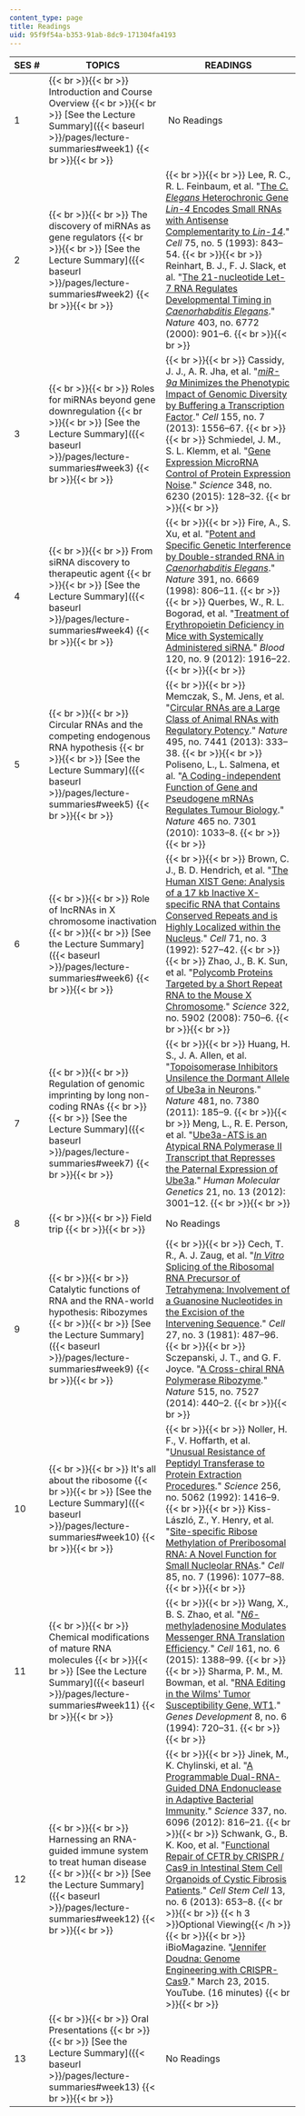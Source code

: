 ```yaml
---
content_type: page
title: Readings
uid: 95f9f54a-b353-91ab-8dc9-171304fa4193
---
```


| SES # | TOPICS | READINGS |
| --- | --- | --- |
| 1 |  {{< br >}}{{< br >}} Introduction and Course Overview {{< br >}}{{< br >}} [See the Lecture Summary]({{< baseurl >}}/pages/lecture-summaries#week1) {{< br >}}{{< br >}}  |  No Readings |
| 2 |  {{< br >}}{{< br >}} The discovery of miRNAs as gene regulators {{< br >}}{{< br >}} [See the Lecture Summary]({{< baseurl >}}/pages/lecture-summaries#week2) {{< br >}}{{< br >}}  |  {{< br >}}{{< br >}} Lee, R. C., R. L. Feinbaum, et al. "[The _C. Elegans_ Heterochronic Gene _Lin-4_ Encodes Small RNAs with Antisense Complementarity to _Lin-14_](http://dx.doi.org/10.1016/0092-8674(93)90529-Y)." _Cell_ 75, no. 5 (1993): 843–54. {{< br >}}{{< br >}} Reinhart, B. J., F. J. Slack, et al. "[The 21-nucleotide Let-7 RNA Regulates Developmental Timing in _Caenorhabditis Elegans_](https://dx.doi.org/10.1038/35002607)." _Nature_ 403, no. 6772 (2000): 901–6. {{< br >}}{{< br >}}  |
| 3 |  {{< br >}}{{< br >}} Roles for miRNAs beyond gene downregulation {{< br >}}{{< br >}} [See the Lecture Summary]({{< baseurl >}}/pages/lecture-summaries#week3) {{< br >}}{{< br >}}  |  {{< br >}}{{< br >}} Cassidy, J. J., A. R. Jha, et al. "[_miR-9a_ Minimizes the Phenotypic Impact of Genomic Diversity by Buffering a Transcription Factor](http://dx.doi.org/10.1016/j.cell.2013.10.057)." _Cell_ 155, no. 7 (2013): 1556–67. {{< br >}}{{< br >}} Schmiedel, J. M., S. L. Klemm, et al. "[Gene Expression MicroRNA Control of Protein Expression Noise](https://www.ncbi.nlm.nih.gov/pubmed/25838385)." _Science_ 348, no. 6230 (2015): 128–32. {{< br >}}{{< br >}}  |
| 4 |  {{< br >}}{{< br >}} From siRNA discovery to therapeutic agent {{< br >}}{{< br >}} [See the Lecture Summary]({{< baseurl >}}/pages/lecture-summaries#week4) {{< br >}}{{< br >}}  |  {{< br >}}{{< br >}} Fire, A., S. Xu, et al. "[Potent and Specific Genetic Interference by Double-stranded RNA in _Caenorhabditis Elegans_](https://dx.doi.org/10.1038/35888)." _Nature_ 391, no. 6669 (1998): 806–11. {{< br >}}{{< br >}} Querbes, W., R. L. Bogorad, et al. "[Treatment of Erythropoietin Deficiency in Mice with Systemically Administered siRNA](https://dx.doi.org/10.1182/blood-2012-04-423715)." _Blood_ 120, no. 9 (2012): 1916–22. {{< br >}}{{< br >}}  |
| 5 |  {{< br >}}{{< br >}} Circular RNAs and the competing endogenous RNA hypothesis {{< br >}}{{< br >}} [See the Lecture Summary]({{< baseurl >}}/pages/lecture-summaries#week5) {{< br >}}{{< br >}}  |  {{< br >}}{{< br >}} Memczak, S., M. Jens, et al. "[Circular RNAs are a Large Class of Animal RNAs with Regulatory Potency](https://dx.doi.org/10.1038/nature11928)." _Nature_ 495, no. 7441 (2013): 333–38. {{< br >}}{{< br >}} Poliseno, L., L. Salmena, et al. "[A Coding-independent Function of Gene and Pseudogene mRNAs Regulates Tumour Biology](https://dx.doi.org/10.1038/nature09144)." _Nature_ 465 no. 7301 (2010): 1033–8. {{< br >}}{{< br >}}  |
| 6 |  {{< br >}}{{< br >}} Role of lncRNAs in X chromosome inactivation {{< br >}}{{< br >}} [See the Lecture Summary]({{< baseurl >}}/pages/lecture-summaries#week6) {{< br >}}{{< br >}}  |  {{< br >}}{{< br >}} Brown, C. J., B. D. Hendrich, et al. "[The Human XIST Gene: Analysis of a 17 kb Inactive X-specific RNA that Contains Conserved Repeats and is Highly Localized within the Nucleus](http://dx.doi.org/10.1016/0092-8674(92)90520-M)." _Cell_ 71, no. 3 (1992): 527–42. {{< br >}}{{< br >}} Zhao, J., B. K. Sun, et al. "[Polycomb Proteins Targeted by a Short Repeat RNA to the Mouse X Chromosome](https://dx.doi.org/10.1126/science.1163045)." _Science_ 322, no. 5902 (2008): 750–6. {{< br >}}{{< br >}}  |
| 7 |  {{< br >}}{{< br >}} Regulation of genomic imprinting by long non-coding RNAs {{< br >}}{{< br >}} [See the Lecture Summary]({{< baseurl >}}/pages/lecture-summaries#week7) {{< br >}}{{< br >}}  |  {{< br >}}{{< br >}} Huang, H. S., J. A. Allen, et al. "[Topoisomerase Inhibitors Unsilence the Dormant Allele of Ube3a in Neurons](https://dx.doi.org/10.1038/nature10726)." _Nature_ 481, no. 7380 (2011): 185–9. {{< br >}}{{< br >}} Meng, L., R. E. Person, et al. "[Ube3a-ATS is an Atypical RNA Polymerase II Transcript that Represses the Paternal Expression of Ube3a](https://www.ncbi.nlm.nih.gov/pubmed/22493002)." _Human Molecular Genetics_ 21, no. 13 (2012): 3001–12. {{< br >}}{{< br >}}  |
| 8 |  {{< br >}}{{< br >}} Field trip {{< br >}}{{< br >}}  | No Readings |
| 9 |  {{< br >}}{{< br >}} Catalytic functions of RNA and the RNA-world hypothesis: Ribozymes {{< br >}}{{< br >}} [See the Lecture Summary]({{< baseurl >}}/pages/lecture-summaries#week9) {{< br >}}{{< br >}}  |  {{< br >}}{{< br >}} Cech, T. R., A. J. Zaug, et al. "[_In Vitro_ Splicing of the Ribosomal RNA Precursor of Tetrahymena: Involvement of a Guanosine Nucleotides in the Excision of the Intervening Sequence](http://dx.doi.org/10.1016/0092-8674(81)90390-1)." _Cell_ 27, no. 3 (1981): 487–96. {{< br >}}{{< br >}} Sczepanski, J. T., and G. F. Joyce. "[A Cross-chiral RNA Polymerase Ribozyme](http://dx.doi.org/10.1038/nature13900)." _Nature_ 515, no. 7527 (2014): 440–2. {{< br >}}{{< br >}}  |
| 10 |  {{< br >}}{{< br >}} It's all about the ribosome {{< br >}}{{< br >}} [See the Lecture Summary]({{< baseurl >}}/pages/lecture-summaries#week10) {{< br >}}{{< br >}}  |  {{< br >}}{{< br >}} Noller, H. F., V. Hoffarth, et al. "[Unusual Resistance of Peptidyl Transferase to Protein Extraction Procedures](http://dx.doi.org/10.1126/science.1604315 )." _Science_ 256, no. 5062 (1992): 1416–9. {{< br >}}{{< br >}} Kiss-László, Z., Y. Henry, et al. "[Site-specific Ribose Methylation of Preribosomal RNA: A Novel Function for Small Nucleolar RNAs](http://dx.doi.org/10.1016/S0092-8674(00)81308-2)." _Cell_ 85, no. 7 (1996): 1077–88. {{< br >}}{{< br >}}  |
| 11 |  {{< br >}}{{< br >}} Chemical modifications of mature RNA molecules {{< br >}}{{< br >}} [See the Lecture Summary]({{< baseurl >}}/pages/lecture-summaries#week11) {{< br >}}{{< br >}}  |  {{< br >}}{{< br >}} Wang, X., B. S. Zhao, et al. "[_N6_\-methyladenosine Modulates Messenger RNA Translation Efficiency](https://dx.doi.org/10.1016/j.cell.2015.05.014)." _Cell_ 161, no. 6 (2015): 1388–99. {{< br >}}{{< br >}} Sharma, P. M., M. Bowman, et al. "[RNA Editing in the Wilms' Tumor Susceptibility Gene, WT1](http://dx.doi.org/10.1101/gad.8.6.720)." _Genes Development_ 8, no. 6 (1994): 720–31. {{< br >}}{{< br >}}  |
| 12 |  {{< br >}}{{< br >}} Harnessing an RNA-guided immune system to treat human disease {{< br >}}{{< br >}} [See the Lecture Summary]({{< baseurl >}}/pages/lecture-summaries#week12) {{< br >}}{{< br >}}  |  {{< br >}}{{< br >}} Jinek, M., K. Chylinski, et al. "[A Programmable Dual-RNA-Guided DNA Endonuclease in Adaptive Bacterial Immunity](https://dx.doi.org/10.1126/science.1225829)." _Science_ 337, no. 6096 (2012): 816–21. {{< br >}}{{< br >}} Schwank, G., B. K. Koo, et al. "[Functional Repair of CFTR by CRISPR / Cas9 in Intestinal Stem Cell Organoids of Cystic Fibrosis Patients](http://dx.doi.org/10.1016/j.stem.2013.11.002)." _Cell Stem Cell_ 13, no. 6 (2013): 653–8. {{< br >}}{{< br >}} {{< h 3 >}}Optional Viewing{{< /h >}} {{< br >}}{{< br >}} iBioMagazine. "[Jennifer Doudna: Genome Engineering with CRISPR-Cas9](https://www.youtube.com/watch?v=SuAxDVBt7kQ)." March 23, 2015. YouTube. (16 minutes) {{< br >}}{{< br >}}  |
| 13 |  {{< br >}}{{< br >}} Oral Presentations {{< br >}}{{< br >}} [See the Lecture Summary]({{< baseurl >}}/pages/lecture-summaries#week13) {{< br >}}{{< br >}}  | No Readings